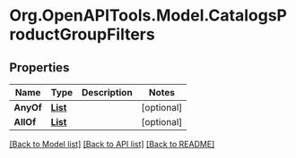 # Org.OpenAPITools.Model.CatalogsProductGroupFilters

## Properties

Name | Type | Description | Notes
------------ | ------------- | ------------- | -------------
**AnyOf** | [**List<CatalogsProductGroupFilterKeys>**](CatalogsProductGroupFilterKeys.md) |  | [optional] 
**AllOf** | [**List<CatalogsProductGroupFilterKeys>**](CatalogsProductGroupFilterKeys.md) |  | [optional] 

[[Back to Model list]](../README.md#documentation-for-models) [[Back to API list]](../README.md#documentation-for-api-endpoints) [[Back to README]](../README.md)

